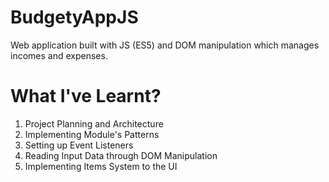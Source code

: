 # BudgetyAppJS
Web application built with JS (ES5) and DOM manipulation which manages incomes and expenses.

# What I've Learnt?
1. Project Planning and Architecture
2. Implementing Module's Patterns
3. Setting up Event Listeners
4. Reading Input Data through DOM Manipulation
5. Implementing Items System to the UI
